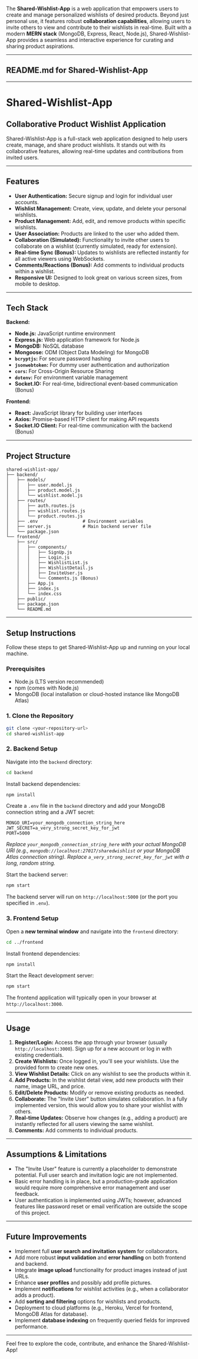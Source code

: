 The **Shared-Wishlist-App** is a web application that empowers users to create and manage personalized wishlists of desired products. Beyond just personal use, it features robust **collaboration capabilities**, allowing users to invite others to view and contribute to their wishlists in real-time. Built with a modern **MERN stack** (MongoDB, Express, React, Node.js), Shared-Wishlist-App provides a seamless and interactive experience for curating and sharing product aspirations.

-----

## README.md for Shared-Wishlist-App

-----

# Shared-Wishlist-App

## Collaborative Product Wishlist Application

Shared-Wishlist-App is a full-stack web application designed to help users create, manage, and share product wishlists. It stands out with its collaborative features, allowing real-time updates and contributions from invited users.

-----

## Features

  * **User Authentication:** Secure signup and login for individual user accounts.
  * **Wishlist Management:** Create, view, update, and delete your personal wishlists.
  * **Product Management:** Add, edit, and remove products within specific wishlists.
  * **User Association:** Products are linked to the user who added them.
  * **Collaboration (Simulated):** Functionality to invite other users to collaborate on a wishlist (currently simulated, ready for extension).
  * **Real-time Sync (Bonus):** Updates to wishlists are reflected instantly for all active viewers using WebSockets.
  * **Comments/Reactions (Bonus):** Add comments to individual products within a wishlist.
  * **Responsive UI:** Designed to look great on various screen sizes, from mobile to desktop.

-----

## Tech Stack

**Backend:**

  * **Node.js:** JavaScript runtime environment
  * **Express.js:** Web application framework for Node.js
  * **MongoDB:** NoSQL database
  * **Mongoose:** ODM (Object Data Modeling) for MongoDB
  * **`bcryptjs`:** For secure password hashing
  * **`jsonwebtoken`:** For dummy user authentication and authorization
  * **`cors`:** For Cross-Origin Resource Sharing
  * **`dotenv`:** For environment variable management
  * **Socket.IO:** For real-time, bidirectional event-based communication (Bonus)

**Frontend:**

  * **React:** JavaScript library for building user interfaces
  * **Axios:** Promise-based HTTP client for making API requests
  * **Socket.IO Client:** For real-time communication with the backend (Bonus)

-----

## Project Structure

```
shared-wishlist-app/
├── backend/
│   ├── models/
│   │   ├── user.model.js
│   │   ├── product.model.js
│   │   └── wishlist.model.js
│   ├── routes/
│   │   ├── auth.routes.js
│   │   ├── wishlist.routes.js
│   │   └── product.routes.js
│   ├── .env                 # Environment variables
│   ├── server.js            # Main backend server file
│   └── package.json
└── frontend/
    ├── src/
    │   ├── components/
    │   │   ├── SignUp.js
    │   │   ├── Login.js
    │   │   ├── WishlistList.js
    │   │   ├── WishlistDetail.js
    │   │   ├── InviteUser.js
    │   │   └── Comments.js (Bonus)
    │   ├── App.js
    │   ├── index.js
    │   └── index.css
    ├── public/
    ├── package.json
    └── README.md
```

-----

## Setup Instructions

Follow these steps to get Shared-Wishlist-App up and running on your local machine.

### Prerequisites

  * Node.js (LTS version recommended)
  * npm (comes with Node.js)
  * MongoDB (local installation or cloud-hosted instance like MongoDB Atlas)

### 1\. Clone the Repository

```bash
git clone <your-repository-url>
cd shared-wishlist-app
```

### 2\. Backend Setup

Navigate into the `backend` directory:

```bash
cd backend
```

Install backend dependencies:

```bash
npm install
```

Create a `.env` file in the `backend` directory and add your MongoDB connection string and a JWT secret:

```
MONGO_URI=your_mongodb_connection_string_here
JWT_SECRET=a_very_strong_secret_key_for_jwt
PORT=5000
```

*Replace `your_mongodb_connection_string_here` with your actual MongoDB URI (e.g., `mongodb://localhost:27017/sharedwishlist` or your MongoDB Atlas connection string).*
*Replace `a_very_strong_secret_key_for_jwt` with a long, random string.*

Start the backend server:

```bash
npm start
```

The backend server will run on `http://localhost:5000` (or the port you specified in `.env`).

### 3\. Frontend Setup

Open a **new terminal window** and navigate into the `frontend` directory:

```bash
cd ../frontend
```

Install frontend dependencies:

```bash
npm install
```

Start the React development server:

```bash
npm start
```

The frontend application will typically open in your browser at `http://localhost:3000`.

-----

## Usage

1.  **Register/Login:** Access the app through your browser (usually `http://localhost:3000`). Sign up for a new account or log in with existing credentials.
2.  **Create Wishlists:** Once logged in, you'll see your wishlists. Use the provided form to create new ones.
3.  **View Wishlist Details:** Click on any wishlist to see the products within it.
4.  **Add Products:** In the wishlist detail view, add new products with their name, image URL, and price.
5.  **Edit/Delete Products:** Modify or remove existing products as needed.
6.  **Collaborate:** The "Invite User" button simulates collaboration. In a fully implemented version, this would allow you to share your wishlist with others.
7.  **Real-time Updates:** Observe how changes (e.g., adding a product) are instantly reflected for all users viewing the same wishlist.
8.  **Comments:** Add comments to individual products.

-----

## Assumptions & Limitations

  * The "Invite User" feature is currently a placeholder to demonstrate potential. Full user search and invitation logic are not implemented.
  * Basic error handling is in place, but a production-grade application would require more comprehensive error management and user feedback.
  * User authentication is implemented using JWTs; however, advanced features like password reset or email verification are outside the scope of this project.

-----

## Future Improvements

  * Implement full **user search and invitation system** for collaborators.
  * Add more robust **input validation** and **error handling** on both frontend and backend.
  * Integrate **image upload** functionality for product images instead of just URLs.
  * Enhance **user profiles** and possibly add profile pictures.
  * Implement **notifications** for wishlist activities (e.g., when a collaborator adds a product).
  * Add **sorting and filtering** options for wishlists and products.
  * Deployment to cloud platforms (e.g., Heroku, Vercel for frontend, MongoDB Atlas for database).
  * Implement **database indexing** on frequently queried fields for improved performance.

-----

Feel free to explore the code, contribute, and enhance the Shared-Wishlist-App\!
